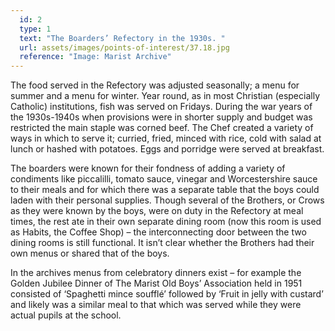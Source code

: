 ```yaml
---
  id: 2
  type: 1
  text: "The Boarders’ Refectory in the 1930s. "
  url: assets/images/points-of-interest/37.18.jpg
  reference: "Image: Marist Archive"
---
```

The food served in the Refectory was adjusted seasonally; a menu for summer and a menu for winter. Year round, as in most Christian (especially Catholic) institutions, fish was served on Fridays. During the war years of the 1930s-1940s when provisions were in shorter supply and budget was restricted the main staple was corned beef. The Chef created a variety of ways in which to serve it; curried, fried, minced with rice, cold with salad at lunch or hashed with potatoes. Eggs and porridge were served at breakfast.

The boarders were known for their fondness of adding a variety of condiments like piccalilli, tomato sauce, vinegar and Worcestershire sauce to their meals and for which there was a separate table that the boys could laden with their personal supplies. Though several of the Brothers, or Crows as they were known by the boys, were on duty in the Refectory at meal times, the rest ate in their own separate dining room (now this room is used as Habits, the Coffee Shop) – the interconnecting door between the two dining rooms is still functional. It isn’t clear whether the Brothers had their own menus or shared that of the boys.

In the archives menus from celebratory dinners exist – for example the Golden Jubilee Dinner of The Marist Old Boys’ Association held in 1951 consisted of ‘Spaghetti mince soufflé’ followed by ‘Fruit in jelly with custard’ and likely was a similar meal to that which was served while they were actual pupils at the school.
        